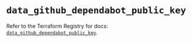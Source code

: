 # `data_github_dependabot_public_key`

Refer to the Terraform Registry for docs: [`data_github_dependabot_public_key`](https://registry.terraform.io/providers/integrations/github/6.2.1/docs/data-sources/dependabot_public_key).
